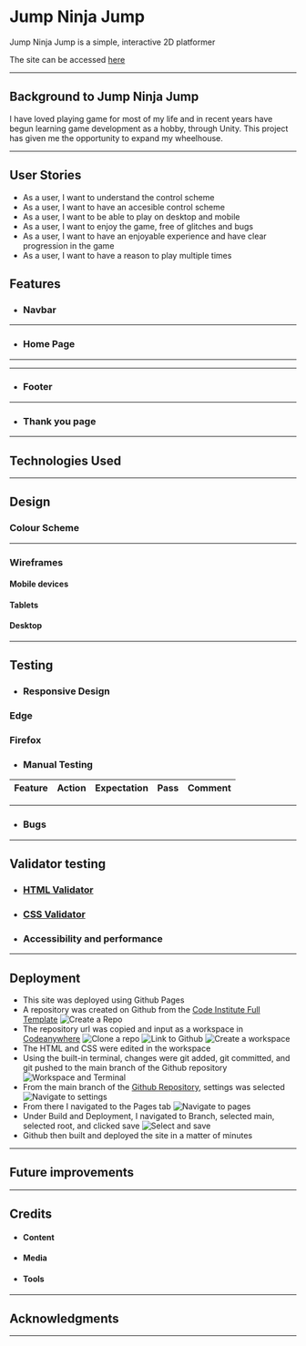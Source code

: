 # Jump Ninja Jump

Jump Ninja Jump is a simple, interactive 2D platformer 

The site can be accessed [here](https://endamagennis.github.io/kaboomjs-ninja-game/)

---
## Background to Jump Ninja Jump

I have loved playing game for most of my life and in recent years have begun learning game development as a hobby, through Unity. This project has given me the opportunity
to expand my wheelhouse.

---
## User Stories

* As a user, I want to understand the control scheme
* As a user, I want to have an accesible control scheme
* As a user, I want to be able to play on desktop and mobile
* As a user, I want to enjoy the game, free of glitches and bugs
* As a user, I want to have an enjoyable experience and have clear progression in the game
* As a user, I want to have a reason to play multiple times

## Features

+ ### Navbar

 --- 
+ ### Home Page
    
--- 

--- 
+ ### Footer

--- 
+ ### Thank you page

--- 
## Technologies Used

--- 
## Design

### Colour Scheme

---
### Wireframes

#### Mobile devices

#### Tablets

#### Desktop

--- 
## Testing
+ ### Responsive Design

### Edge

### Firefox


+ ### Manual Testing

| Feature | Action | Expectation | Pass | Comment |
| --- | --- | --- | --- | --- |

---
+ ### Bugs

---
## Validator testing
+ ### [HTML Validator](https://validator.w3.org/)
            
+ ### [CSS Validator](https://jigsaw.w3.org/css-validator/)
      
+ ### Accessibility and performance 

---
## Deployment
- This site was deployed using Github Pages
- A repository was created on Github from the [Code Institute Full Template](https://github.com/Code-Institute-Org/ci-full-template)
    ![Create a Repo](documentation/create-a-repo.png)
- The repository url was copied and input as a workspace in [Codeanywhere](https://app.codeanywhere.com/)
    ![Clone a repo](documentation/clone-repo.png)
    ![Link to Github](documentation/link-to-git.png)
    ![Create a workspace](documentation/create-workspace.png)
- The HTML and CSS were edited in the workspace
- Using the built-in terminal, changes were git added, git committed, and git pushed to the main branch of the Github repository
    ![Workspace and Terminal](documentation/workspace-and-terminal.png)
- From the main branch of the [Github Repository](https://endamagennis.github.io/tuatha_transport/index.html), settings was selected
    ![Navigate to settings](documentation/navigate-to-settings.png)
- From there I navigated to the Pages tab
    ![Navigate to pages](documentation/navigate-to-pages.png)
- Under Build and Deployment, I navigated to Branch, selected main, selected root, and clicked save
    ![Select and save](documentation/save-page.png)
- Github then built and deployed the site in a matter of minutes

---

## Future improvements

---
## Credits

+ #### Content
        
+ #### Media
    
+ #### Tools

---

## Acknowledgments

---

